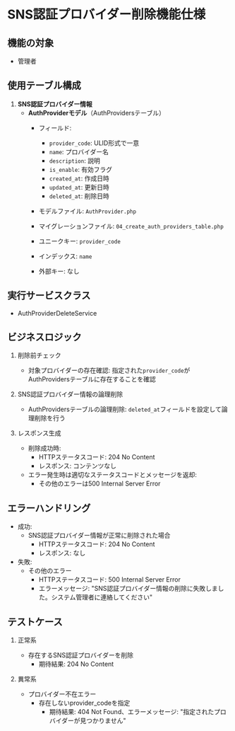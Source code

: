 # SNS認証プロバイダー削除機能仕様

## 機能の対象
- 管理者

## 使用テーブル構成
1. **SNS認証プロバイダー情報**
   - **AuthProviderモデル**（AuthProvidersテーブル）
     - フィールド:
       - `provider_code`: ULID形式で一意
       - `name`: プロバイダー名
       - `description`: 説明
       - `is_enable`: 有効フラグ
       - `created_at`: 作成日時
       - `updated_at`: 更新日時
       - `deleted_at`: 削除日時

     - モデルファイル: `AuthProvider.php`
     - マイグレーションファイル: `04_create_auth_providers_table.php`
     - ユニークキー: `provider_code`
     - インデックス: `name`
     - 外部キー: なし

## 実行サービスクラス
- AuthProviderDeleteService

## ビジネスロジック
1. 削除前チェック
   - 対象プロバイダーの存在確認: 指定された`provider_code`がAuthProvidersテーブルに存在することを確認

2. SNS認証プロバイダー情報の論理削除
   - AuthProvidersテーブルの論理削除: `deleted_at`フィールドを設定して論理削除を行う

3. レスポンス生成
   - 削除成功時:
     - HTTPステータスコード: 204 No Content
     - レスポンス: コンテンツなし
   - エラー発生時は適切なステータスコードとメッセージを返却:
     - その他のエラーは500 Internal Server Error

## エラーハンドリング
- 成功:
  - SNS認証プロバイダー情報が正常に削除された場合
    - HTTPステータスコード: 204 No Content
    - レスポンス: なし
- 失敗:
  - その他のエラー
    - HTTPステータスコード: 500 Internal Server Error
    - エラーメッセージ: "SNS認証プロバイダー情報の削除に失敗しました。システム管理者に連絡してください"

## テストケース
1. 正常系
   - 存在するSNS認証プロバイダーを削除
     - 期待結果: 204 No Content

2. 異常系
   - プロバイダー不在エラー
     - 存在しないprovider_codeを指定
       - 期待結果: 404 Not Found、エラーメッセージ: "指定されたプロバイダーが見つかりません" 
